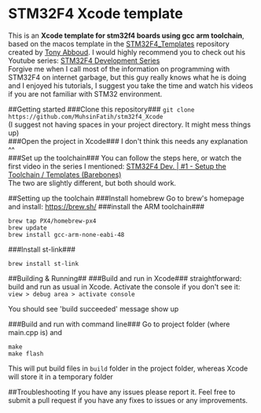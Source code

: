 # STM32F4 Xcode template
This is an **Xcode template for stm32f4 boards using gcc arm toolchain**, based on the macos template in the [STM32F4_Templates](#https://github.com/TDAbboud/STM32F4_Templates) repository created by [Tony Abboud](#https://github.com/TDAbboud). I would highly recommend you to check out his Youtube series: [STM32F4 Development Series](#https://www.youtube.com/playlist?list=PL0wGKPc4_PKMqP_EkIwpvExM2rvi_-R3z)  
Forgive me when I call most of the information on programming with STM32F4 on internet garbage, but this guy really knows what he is doing and I enjoyed his tutorials, I suggest you take the time and watch his videos if you are not familiar with STM32 environment. 

##Getting started
###Clone this repository###
`git clone https://github.com/MuhsinFatih/stm32f4_Xcode`  
(I suggest not having spaces in your project directory. It might mess things up)  
###Open the project in Xcode###
I don't think this needs any explanation ^^  
###Set up the toolchain###
You can follow the steps here, or watch the first video in the series I mentioned: [STM32F4 Dev. | #1 - Setup the Toolchain / Templates (Barebones)](#https://youtu.be/Frh-oPw7NjI?list=PL0wGKPc4_PKMqP_EkIwpvExM2rvi_-R3z)  
The two are slightly different, but both should work. 


##Setting up the toolchain
###Install homebrew
Go to brew's homepage and install: <https://brew.sh/>
###install the ARM toolchain###

	brew tap PX4/homebrew-px4  
	brew update  
	brew install gcc-arm-none-eabi-48  

###Install st-link###

	brew install st-link

##Building & Running##
###Build and run in Xcode###
straightforward: build and run as usual in Xcode. Activate the console if you don't see it: `view > debug area > activate console`  

You should see 'build succeeded' message show up

###Build and run with command line###
Go to project folder (where main.cpp is) and  

	make  
	make flash  


This will put build files in `build` folder in the project folder, whereas Xcode will store it in a temporary folder

##Troubleshooting
If you have any issues please report it. Feel free to submit a pull request if you have any fixes to issues or any improvements.